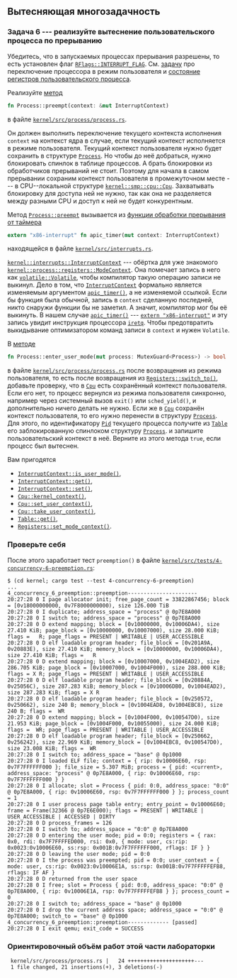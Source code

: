 ## Вытесняющая многозадачность

### Задача 6 --- реализуйте вытеснение пользовательского процесса по прерыванию

Убедитесь, что в запускаемых процессах прерывания разрешены,
то есть установлен флаг
[`RFlags::INTERRUPT_FLAG`](../../doc/ku/process/registers/struct.RFlags.html#associatedconstant.INTERRUPT_FLAG).
См.
[задачу](../../lab/book/3-process-3-user-mode.html#%D0%97%D0%B0%D0%B4%D0%B0%D1%87%D0%B0-3--%D0%BF%D0%B5%D1%80%D0%B5%D0%BA%D0%BB%D1%8E%D1%87%D0%B5%D0%BD%D0%B8%D0%B5-%D0%BF%D1%80%D0%BE%D1%86%D0%B5%D1%81%D1%81%D0%BE%D1%80%D0%B0-%D0%B2-%D1%80%D0%B5%D0%B6%D0%B8%D0%BC-%D0%BF%D0%BE%D0%BB%D1%8C%D0%B7%D0%BE%D0%B2%D0%B0%D1%82%D0%B5%D0%BB%D1%8F-%D0%B8-%D0%B2%D0%BE%D0%B7%D0%B2%D1%80%D0%B0%D1%82-%D0%B8%D0%B7-%D0%BD%D0%B5%D0%B3%D0%BE)
про переключение процессора в режим пользователя и
[состояние регистров пользовательского процесса](../../lab/book/3-process-3-user-mode.html#%D0%A1%D0%BE%D1%81%D1%82%D0%BE%D1%8F%D0%BD%D0%B8%D0%B5-%D1%80%D0%B5%D0%B3%D0%B8%D1%81%D1%82%D1%80%D0%BE%D0%B2-%D0%BF%D0%BE%D0%BB%D1%8C%D0%B7%D0%BE%D0%B2%D0%B0%D1%82%D0%B5%D0%BB%D1%8C%D1%81%D0%BA%D0%BE%D0%B3%D0%BE-%D0%BF%D1%80%D0%BE%D1%86%D0%B5%D1%81%D1%81%D0%B0).

Реализуйте [метод](../../doc/kernel/process/process/struct.Process.html#method.preempt)

```rust
fn Process::preempt(context: &mut InterruptContext)
```

в файле [`kernel/src/process/process.rs`](https://gitlab.com/sergey-v-galtsev/nikka-public/-/blob/master/kernel/src/process/process.rs).

Он должен выполнить переключение текущего контекста исполнения `context` на контекст ядра в случае,
если текущий контекст исполняется в режиме пользователя.
Текущий контекст пользователя нужно будет сохранить в структуре
[`Process`](../../doc/kernel/process/process/struct.Process.html).
Но чтобы до неё добраться, нужно блокировать спинлок в таблице процессов.
А брать блокировки из обработчиков прерываний не стоит.
Поэтому для начала в самом прерывании сохраним контекст пользователя в промежуточном месте ---
в CPU--локальной структуре
[`kernel::smp::cpu::Cpu`](../../doc/kernel/smp/cpu/struct.Cpu.html).
Захватывать блокировку для доступа ней не нужно, так как она не разделяется между разными CPU
и доступ к ней не будет конкурентным.

Метод
[`Process::preempt`](../../doc/kernel/process/process/struct.Process.html#method.preempt)
вызывается из
[функции обработки прерывания от таймера](../../doc/kernel/interrupts/fn.apic_timer.html)
```rust
extern "x86-interrupt" fn apic_timer(mut context: InterruptContext)
```
находящейся в файле
[`kernel/src/interrupts.rs`](https://gitlab.com/sergey-v-galtsev/nikka-public/-/blob/master/kernel/src/interrupts.rs).

[`kernel::interrupts::InterruptContext`](../../doc/kernel/interrupts/struct.InterruptContext.html) ---
обёртка для уже знакомого
[`kernel::process::registers::ModeContext`](../../doc/kernel/process/registers/struct.ModeContext.html).
Она помечает запись в него как
[`volatile::Volatile`](../../doc/volatile/struct.Volatile.html),
чтобы компилятор такую операцию записи не выкинул.
Дело в том, что
[`InterruptContext`](../../doc/kernel/interrupts/struct.InterruptContext.html)
формально является изменяемым аргументом
[`apic_timer()`](../../doc/kernel/interrupts/fn.apic_timer.html),
а не изменяемой ссылкой.
Если бы функция была обычной, запись в `context` сделанную последней, никто снаружи функции бы не заметил.
А значит, компилятор мог бы её выкинуть.
В нашем случае
[`apic_timer()`](../../doc/kernel/interrupts/fn.apic_timer.html) ---
[`extern "x86-interrupt"`](https://github.com/rust-lang/rust/issues/40180)
и эту запись увидит инструкция процессора
[`iretq`](https://www.felixcloutier.com/x86/iret:iretd:iretq).
Чтобы предотвратить выкидывание оптимизатором команд записи в `context` и нужен `Volatile`.

В [методе](../../doc/kernel/process/process/struct.Process.html#method.enter_user_mode)

```rust
fn Process::enter_user_mode(mut process: MutexGuard<Process>) -> bool
```

в файле [`kernel/src/process/process.rs`](https://gitlab.com/sergey-v-galtsev/nikka-public/-/blob/master/kernel/src/process/process.rs)
после возвращения из режима пользователя, то есть после возвращения из
[`Registers::switch_to()`](../../doc/kernel/process/registers/struct.Registers.html#method.switch_to),
добавьте проверку, что в
[`Cpu`](../../doc/kernel/smp/cpu/struct.Cpu.html)
есть сохранённый контекст пользователя.
Если его нет, то процесс вернулся из режима пользователя синхронно, например через системный вызов
`exit()` или `sched_yield()`, и дополнительно ничего делать не нужно.
Если же в
[`Cpu`](../../doc/kernel/smp/cpu/struct.Cpu.html)
сохранён контекст пользователя, то его нужно перенести в структуру
[`Process`](../../doc/kernel/process/process/struct.Process.html).
Для этого, по идентификатору
[`Pid`](../../doc/ku/process/pid/enum.Pid.html)
текущего процесса получите из
[`Table`](../../doc/kernel/process/struct.Table.html)
его заблокированную спинлоком структуру
[`Process`](../../doc/kernel/process/process/struct.Process.html).
и запишите пользовательский контекст в неё.
Верните из этого метода `true`, если процесс был вытеснен.

Вам пригодятся

- [`InterruptContext::is_user_mode()`](../../doc/kernel/interrupts/struct.InterruptContext.html#method.is_user_mode),
- [`InterruptContext::get()`](../../doc/kernel/interrupts/struct.InterruptContext.html#method.get),
- [`InterruptContext::set()`](../../doc/kernel/interrupts/struct.InterruptContext.html#method.set),
- [`Cpu::kernel_context()`](../../doc/kernel/smp/cpu/struct.Cpu.html#method.kernel_context),
- [`Cpu::set_user_context()`](../../doc/kernel/smp/cpu/struct.Cpu.html#method.set_user_context),
- [`Cpu::take_user_context()`](../../doc/kernel/smp/cpu/struct.Cpu.html#method.take_user_context),
- [`Table::get()`](../../doc/kernel/process/struct.Table.html#method.get),
- [`Registers::set_mode_context()`](../../doc/kernel/process/registers/struct.Registers.html#method.set_mode_context).


### Проверьте себя

После этого заработает тест `preemption()` в файле
[`kernel/src/tests/4-concurrency-6-preemption.rs`](https://gitlab.com/sergey-v-galtsev/nikka-public/-/blob/master/kernel/src/tests/4-concurrency-6-preemption.rs):

```console
$ (cd kernel; cargo test --test 4-concurrency-6-preemption)
...
4_concurrency_6_preemption::preemption----------------------
20:27:28 0 I page allocator init; free_page_count = 33822867456; block = [0v18000000000, 0v7F8000000000), size 126.000 TiB
20:27:28 0 I duplicate; address_space = "process" @ 0p7E8A000
20:27:28 0 I switch to; address_space = "process" @ 0p7E8A000
20:27:28 0 D extend mapping; block = [0v10000000, 0v10006DA4), size 27.410 KiB; page_block = [0v10000000, 0v10007000), size 28.000 KiB; flags =   R; page_flags = PRESENT | WRITABLE | USER_ACCESSIBLE
20:27:28 0 D elf loadable program header; file_block = [0v201A9A, 0v20883E), size 27.410 KiB; memory_block = [0v10000000, 0v10006DA4), size 27.410 KiB; flags =   R
20:27:28 0 D extend mapping; block = [0v10007000, 0v1004EAD2), size 286.705 KiB; page_block = [0v10007000, 0v1004F000), size 288.000 KiB; flags = X R; page_flags = PRESENT | WRITABLE | USER_ACCESSIBLE
20:27:28 0 D elf loadable program header; file_block = [0v20884A, 0v25056C), size 287.283 KiB; memory_block = [0v10006DB0, 0v1004EAD2), size 287.283 KiB; flags = X R
20:27:28 0 D elf loadable program header; file_block = [0v250572, 0v250662), size 240 B; memory_block = [0v1004EAD8, 0v1004EBC8), size 240 B; flags =  WR
20:27:28 0 D extend mapping; block = [0v1004F000, 0v100547D0), size 21.953 KiB; page_block = [0v1004F000, 0v10055000), size 24.000 KiB; flags =  WR; page_flags = PRESENT | WRITABLE | USER_ACCESSIBLE
20:27:28 0 D elf loadable program header; file_block = [0v250662, 0v256242), size 22.969 KiB; memory_block = [0v1004EBC8, 0v100547D0), size 23.008 KiB; flags =  WR
20:27:28 0 I switch to; address_space = "base" @ 0p1000
20:27:28 0 I loaded ELF file; context = { rip: 0v10006E60, rsp: 0v7F7FFFFFF000 }; file_size = 5.307 MiB; process = { pid: <current>, address_space: "process" @ 0p7E8A000, { rip: 0v10006E60, rsp: 0v7F7FFFFFF000 } }
20:27:28 0 I allocate; slot = Process { pid: 0:0, address_space: "0:0" @ 0p7E8A000, { rip: 0v10006E60, rsp: 0v7F7FFFFFF000 } }; process_count = 1
20:27:28 0 I user process page table entry; entry_point = 0v10006E60; frame = Frame(32366 @ 0p7E6E000); flags = PRESENT | WRITABLE | USER_ACCESSIBLE | ACCESSED | DIRTY
20:27:28 0 D process_frames = 126
20:27:28 0 I switch to; address_space = "0:0" @ 0p7E8A000
20:27:28 0 D entering the user mode; pid = 0:0; registers = { rax: 0x0, rdi: 0x7F7FFFFED000, rsi: 0x0, { mode: user, cs:rip: 0x0023:0v10006E60, ss:rsp: 0x001B:0v7F7FFFFFF000, rflags: IF } }
20:27:28 0 D leaving the user mode; pid = 0:0
20:27:28 0 I the process was preempted; pid = 0:0; user_context = { mode: user, cs:rip: 0x0023:0v10006E1A, ss:rsp: 0x001B:0v7F7FFFFFEFB8, rflags: IF AF }
20:27:28 0 D returned from the user space
20:27:28 0 I free; slot = Process { pid: 0:0, address_space: "0:0" @ 0p7E8A000, { rip: 0v10006E1A, rsp: 0v7F7FFFFFEFB8 } }; process_count = 0
20:27:28 0 I switch to; address_space = "base" @ 0p1000
20:27:28 0 I drop the current address space; address_space = "0:0" @ 0p7E8A000; switch_to = "base" @ 0p1000
4_concurrency_6_preemption::preemption------------- [passed]
20:27:28 0 I exit qemu; exit_code = SUCCESS
```


### Ориентировочный объём работ этой части лабораторки

```console
 kernel/src/process/process.rs |   24 +++++++++++++++++++++---
 1 file changed, 21 insertions(+), 3 deletions(-)
```

